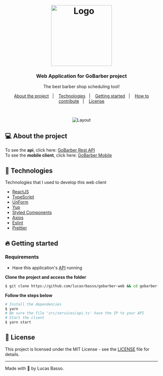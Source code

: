 <h1 align="center">
  <img alt="Logo" src="" width="200px">
</h1>

<h3 align="center">
  Web Application for GoBarber project
</h3>

<p align="center">The best barber shop scheduling tool!</p>

<p align="center">
  <a href="#%EF%B8%8F-about-the-project">About the project</a>&nbsp;&nbsp;&nbsp;|&nbsp;&nbsp;&nbsp;
  <a href="#-technologies">Technologies</a>&nbsp;&nbsp;&nbsp;|&nbsp;&nbsp;&nbsp;
  <a href="#-getting-started">Getting started</a>&nbsp;&nbsp;&nbsp;|&nbsp;&nbsp;&nbsp;
  <a href="#-how-to-contribute">How to contribute</a>&nbsp;&nbsp;&nbsp;|&nbsp;&nbsp;&nbsp;
  <a href="#-license">License</a>
</p>

</br>

<p align="center">
  <img alt="Layout" src="">
</p>

## 💻 About the project

To see the **api**, click here: [GoBarber Rest API](https://github.com/lucasrbasso/goBarber-backend)</br>
To see the **mobile client**, click here: [GoBarber Mobile](https://github.com/lucasrbasso/appgobarber)

## 🚀 Technologies

Technologies that I used to develop this web client

- [ReactJS](https://reactjs.org/)
- [TypeScript](https://www.typescriptlang.org/)
- [UnForm](https://unform.dev/)
- [Yup](https://github.com/jquense/yup)
- [Styled Components](https://styled-components.com/)
- [Axios](https://github.com/axios/axios)
- [Eslint](https://eslint.org/)
- [Prettier](https://prettier.io/)

## 🔥 Getting started

### Requirements

- Have this application's [API](https://github.com/lucasrbasso/goBarber-backend) running

**Clone the project and access the folder**

```bash
$ git clone https://github.com/lucasrbasso/gobarber-web && cd gobarber-web
```

**Follow the steps below**

```bash
# Install the dependencies
$ yarn
# Be sure the file 'src/services/api.ts' have the IP to your API
# Start the client
$ yarn start
```

## 📝 License

This project is licensed under the MIT License - see the [LICENSE](LICENSE) file for details.

---

Made with 💜 by Lucas Basso.
